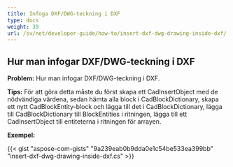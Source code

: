```yaml
---
title: Infoga DXF/DWG-teckning i DXF
type: docs
weight: 39
url: /sv/net/developer-guide/how-to/insert-dxf-dwg-drawing-inside-dxf/
---
```


## **Hur man infogar DXF/DWG-teckning i DXF**

**Problem:** Hur man infogar DXF/DWG-teckning i DXF.

**Tips:** För att göra detta måste du först skapa ett CadInsertObject med de nödvändiga värdena, sedan hämta alla block i CadBlockDictionary, skapa ett nytt CadBlockEntity-block och lägga till det i CadBlockDictionary, lägga till CadBlockDictionary till BlockEntities i ritningen, lägga till ett CadInsertObject till entiteterna i ritningen för arrayen.

**Exempel:**

{{< gist "aspose-com-gists" "9a239eab0b9dda0e1c54be533ea399bb" "insert-dxf-dwg-drawing-inside-dxf.cs" >}}

